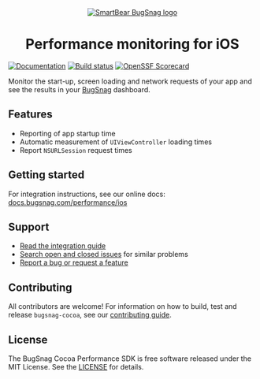 <div align="center">
  <a href="https://www.bugsnag.com/platforms/ios">
    <picture>
      <source media="(prefers-color-scheme: dark)" srcset="https://assets.smartbear.com/m/3dab7e6cf880aa2b/original/BugSnag-Repository-Header-Dark.svg">
      <img alt="SmartBear BugSnag logo" src="https://assets.smartbear.com/m/3945e02cdc983893/original/BugSnag-Repository-Header-Light.svg">
    </picture>
  </a>
  <h1>Performance monitoring for iOS</h1>
</div>

[![Documentation](https://img.shields.io/badge/documentation-latest-blue.svg)](https://docs.bugsnag.com/performance/ios/)
[![Build status](https://badge.buildkite.com/48e2de18a691e329d2d1923aa1a454830cdd591fa9e892f63b.svg?branch=main)](https://buildkite.com/bugsnag/bugsnag-cocoa-performance)
[![OpenSSF Scorecard](https://api.scorecard.dev/projects/github.com/bugsnag/bugsnag-cocoa-performance/badge)](https://scorecard.dev/viewer/?uri=github.com/bugsnag/bugsnag-cocoa-performance)

Monitor the start-up, screen loading and network requests of your app and see the results in your [BugSnag](https://www.bugsnag.com) dashboard.

## Features

- Reporting of app startup time
- Automatic measurement of `UIViewController` loading times
- Report `NSURLSession` request times

## Getting started

For integration instructions, see our online docs: [docs.bugsnag.com/performance/ios](https://docs.bugsnag.com/performance/ios)

## Support

* [Read the integration guide](https://docs.bugsnag.com/performance/ios/)
* [Search open and closed issues](https://github.com/bugsnag/bugsnag-cocoa-performance/issues?utf8=✓&q=is%3Aissue) for similar problems
* [Report a bug or request a feature](https://github.com/bugsnag/bugsnag-cocoa-performance/issues/new)

## Contributing

All contributors are welcome! For information on how to build, test and release `bugsnag-cocoa`, see our [contributing guide](https://github.com/bugsnag/bugsnag-cocoa/blob/main/CONTRIBUTING.md).

## License

The BugSnag Cocoa Performance SDK is free software released under the MIT License. See the [LICENSE](https://github.com/bugsnag/bugsnag-cocoa-performance/blob/main/LICENSE) for details.
